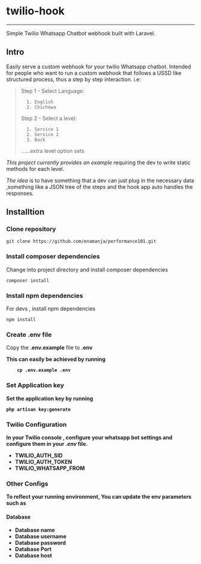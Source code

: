 
# twilio-hook
***

Simple Twilio Whatsapp Chatbot webhook built with Laravel.

## Intro

Easily serve a custom webhook for your twilio Whatsapp chatbot.
Intended for people who want to run a custom webhook that follows a USSD like structured
process, thus a step by step interaction. i.e:

> Step 1 - Select Language:
> 
>       1. English
>       2. Chichewa
>
> Step 2 - Select a level:
>   
>       1. Service 1
>       2. Service 2
>       3. Back
> 
> ......extra level option sets


*This project currently provides an example* requiring the dev to 
write static methods for each level.

*The idea* is to have something that a dev can just plug in the necessary data
,something like a JSON tree of the steps and the hook app auto handles the responses.


## Installtion

### Clone repository

```
git clone https://github.com/enamanja/performance101.git
```


### Install composer dependencies
Change into project directory and install composer dependencies
```
composer install
```


### Install npm dependencies
For devs , install npm dependencies
```
npm install
```


### Create .env file
Copy the <b>.env.example</b> file to <b>.env<b>

This can easily be achieved by running
```
    cp .env.example .env
```

### Set Application key

Set the application key by running
```
php artisan key:generate
```

### Twilio Configuration

In your Twilio console , configure your whatsapp bot settings and configure them in your
*.env* file.

- TWILIO_AUTH_SID
- TWILIO_AUTH_TOKEN
- TWILIO_WHATSAPP_FROM


### Other Configs

To reflect your running environment, You can update the env parameters such as

#### Database

- Database name
- Database username
- Database password
- Database Port
- Database host


